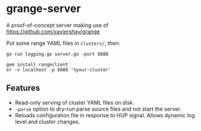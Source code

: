 grange-server
=============

A proof-of-concept server making use of https://github.com/xaviershay/grange

Put some range YAML files in `clusters/`, then:

    go run logging.go server.go -port 8888

    gem install rangeclient
    er -v localhost -p 8888 '%your-cluster'

Features
--------

* Read-only serving of cluster YAML files on disk.
* `-parse` option to dry-run parse source files and not start the server.
* Reloads configuration file in response to HUP signal. Allows dynamic log
  level and cluster changes.
